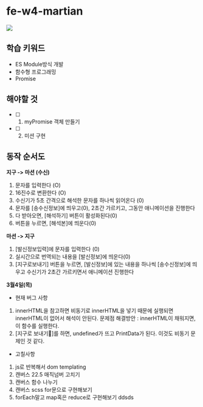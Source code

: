 # fe-w4-martian

![](https://images.theconversation.com/files/96726/original/image-20150930-19533-1by0fu3.jpg?ixlib=rb-1.1.0&rect=0%2C0%2C2000%2C970&q=45&auto=format&w=1356&h=668&fit=crop)

## 학습 키워드

- ES Module방식 개발
- 함수형 프로그래밍
- Promise

## 해야할 것

- [ ] 1. myPromise 객체 만들기
- [ ] 2. 미션 구현

## 동작 순서도

**지구 -> 마션 (수신)**

1. 문자를 입력한다 (O)
2. 16진수로 변환한다 (O)
3. 수신기가 5초 간격으로 해석한 문자를 하나씩 읽어온다 (0)
4. 문자를 [송수신정보]에 띄우고(0), 2초간 가르키고, 그동안 애니메이션을 진행한다
5. 다 받아오면, [해석하기] 버튼이 활성화된다(0)
6. 버튼을 누르면, [해석본]에 띄운다(0)

**마션 -> 지구**

1. [발신정보입력]에 문자를 입력한다 (0)
2. 실시간으로 번역되는 내용을 [발신정보]에 띄운다(0)
3. [지구로보내기] 버튼을 누르면, [발신정보]에 있는 내용을 하나씩 [송수신정보]에 띄우고 수신기가 2초간 가르키면서 애니메이션 진행한다

**3월4일(목)**

- 현재 버그 사항

1. innerHTML을 참고하면 비동기로 innerHTML을 넣기 때문에
   실행되면 innerHTML이 없어서 해석이 안된다.
   문제점 해결방안 : innerHTML이 채워지면, 이 함수를 실행한다.
2. [지구로 보내기]를 하면, undefined가 뜨고 PrintData가 된다.
   이것도 비동기 문제인 것 같다.

- 고칠사항

1. js로 반복해서 dom templating
2. 캔버스 22.5 매직넘버 고치기
3. 캔버스 함수 나누기
4. 캔버스 scss for문으로 구현해보기
5. forEach말고 map혹은 reduce로 구현해보기
   ddsds
